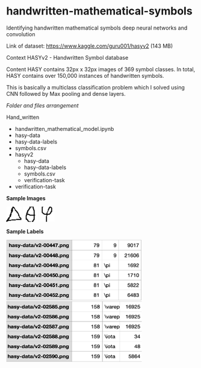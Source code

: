 # handwritten-mathematical-symbols
Identifying handwritten mathematical symbols deep neural networks and convolution

Link of dataset:
  https://www.kaggle.com/guru001/hasyv2
(143 MB)

Context
HASYv2 - Handwritten Symbol database

Content
HASY contains 32px x 32px images of 369 symbol classes. In total, HASY contains over 150,000 instances of handwritten symbols.

This is basically a multiclass classification problem which I solved using CNN followed by Max pooling and dense layers.

*Folder and files arrangement*

Hand_written
  - handwritten_mathematical_model.ipynb
  - hasy-data
  - hasy-data-labels
  - symbols.csv
  - hasyv2
    - hasy-data
    - hasy-data-labels
    - symbols.csv
    - verification-task
   - verification-task

**Sample Images**

<img src = "Sample_images/v2-02130.png" width="40" height="40">
<img src = "Sample_images/v2-02362.png" width="40" height="40">
<img src = "Sample_images/v2-03594.png" width="40" height="40">

**Sample Labels**

<img src = "Label_samples/sample-2.png" width="360" height="160">
<img src = "Label_samples/sample-4.png" width="360" height="160">

